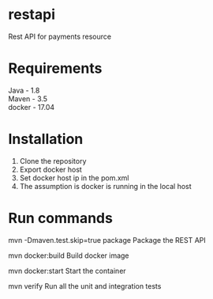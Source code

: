 # restapi
Rest API for payments resource

# Requirements
Java - 1.8  
Maven - 3.5    
docker - 17.04

# Installation
1. Clone the repository
2. Export docker host
3. Set docker host ip in the pom.xml
4. The assumption is docker is running in the local host

# Run commands
mvn -Dmaven.test.skip=true package
        Package the REST API

mvn docker:build
        Build docker image

mvn docker:start
        Start the container

mvn verify
        Run all the unit and integration tests



